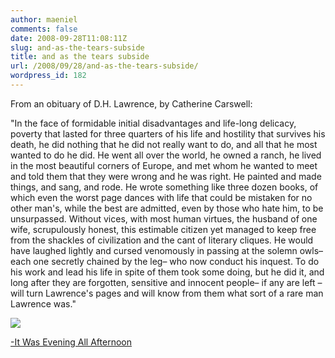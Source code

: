 ```yaml
---
author: maeniel
comments: false
date: 2008-09-28T11:08:11Z
slug: and-as-the-tears-subside
title: and as the tears subside
url: /2008/09/28/and-as-the-tears-subside/
wordpress_id: 182
---
```


From an obituary of D.H. Lawrence, by Catherine Carswell:

"In the face of formidable initial disadvantages and life-long delicacy, poverty that lasted for three quarters of his life and hostility that survives his death, he did nothing that he did not really want to do, and all that he most wanted to do he did. He went all over the world, he owned a ranch, he lived in the most beautiful corners of Europe, and met whom he wanted to meet and told them that they were wrong and he was right. He painted and made things, and sang, and rode. He wrote something like three dozen books, of which even the worst page dances with life that could be mistaken for no other man's, while the best are admitted, even by those who hate him, to be unsurpassed. Without vices, with most human virtues, the husband of one wife, scrupulously honest, this estimable citizen yet managed to keep free from the shackles of civilization and the cant of literary cliques. He would have laughed lightly and cursed venomously in passing at the solemn owls– each one secretly chained by the leg– who now conduct his inquest. To do his work and lead his life in spite of them took some doing, but he did it, and long after they are forgotten, sensitive and innocent people– if any are left –will turn Lawrence's pages and will know from them what sort of a rare man Lawrence was."

[![](https://maeniel.files.wordpress.com/2008/09/buid631.jpg)](https://maeniel.files.wordpress.com/2008/09/buid631.jpg)

[-It Was Evening All Afternoon](http://yvonnegeorgina.blogspot.com/)
